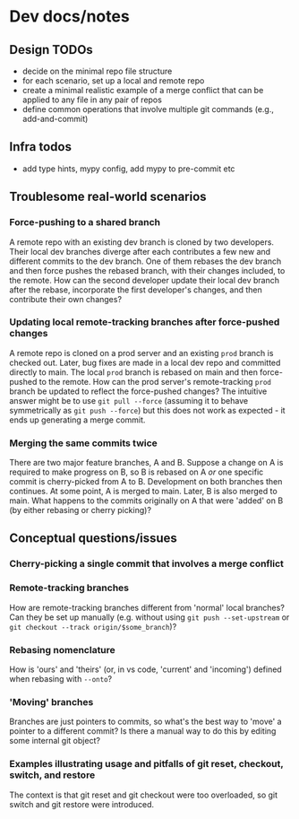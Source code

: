 # Dev docs/notes

## Design TODOs
- decide on the minimal repo file structure
- for each scenario, set up a local and remote repo
- create a minimal realistic example of a merge conflict that can be applied to any file in any pair of repos
- define common operations that involve multiple git commands (e.g., add-and-commit)

## Infra todos
- add type hints, mypy config, add mypy to pre-commit etc


## Troublesome real-world scenarios
### Force-pushing to a shared branch
A remote repo with an existing dev branch is cloned by two developers. Their local dev branches diverge after each contributes a few new and different commits to the dev branch. One of them rebases the dev branch and then force pushes the rebased branch, with their changes included, to the remote. How can the second developer update their local dev branch after the rebase, incorporate the first developer's changes, and then contribute their own changes?

### Updating local remote-tracking branches after force-pushed changes
A remote repo is cloned on a prod server and an existing `prod` branch is checked out. Later, bug fixes are made in a local dev repo and committed directly to main. The local `prod` branch is rebased on main and then force-pushed to the remote. How can the prod server's remote-tracking `prod` branch be updated to reflect the force-pushed changes? The intuitive answer might be to use `git pull --force` (assuming it to behave symmetrically as `git push --force`) but this does not work as expected - it ends up generating a merge commit.

### Merging the same commits twice
There are two major feature branches, A and B. Suppose a change on A is required to make progress on B, so B is rebased on A *or* one specific commit is cherry-picked from A to B. Development on both branches then continues. At some point, A is merged to main. Later, B is also merged to main. What happens to the commits originally on A that were 'added' on B (by either rebasing or cherry picking)?


## Conceptual questions/issues
### Cherry-picking a single commit that involves a merge conflict

### Remote-tracking branches
How are remote-tracking branches different from 'normal' local branches? Can they be set up manually (e.g. without using `git push --set-upstream` or `git checkout --track origin/$some_branch`)?

### Rebasing nomenclature
How is 'ours' and 'theirs' (or, in vs code, 'current' and 'incoming') defined when rebasing with `--onto`?

### 'Moving' branches
Branches are just pointers to commits, so what's the best way to 'move' a pointer to a different commit? Is there a manual way to do this by editing some internal git object?

### Examples illustrating usage and pitfalls of git reset, checkout, switch, and restore
The context is that git reset and git checkout were too overloaded, so git switch and git restore were introduced.
